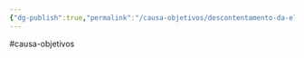 ```yaml
---
{"dg-publish":true,"permalink":"/causa-objetivos/descontentamento-da-elite/"}
---
```


#causa-objetivos